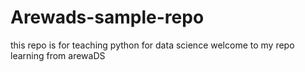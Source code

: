 # Arewads-sample-repo
this repo is for teaching python for data science
welcome to my repo
learning from arewaDS
